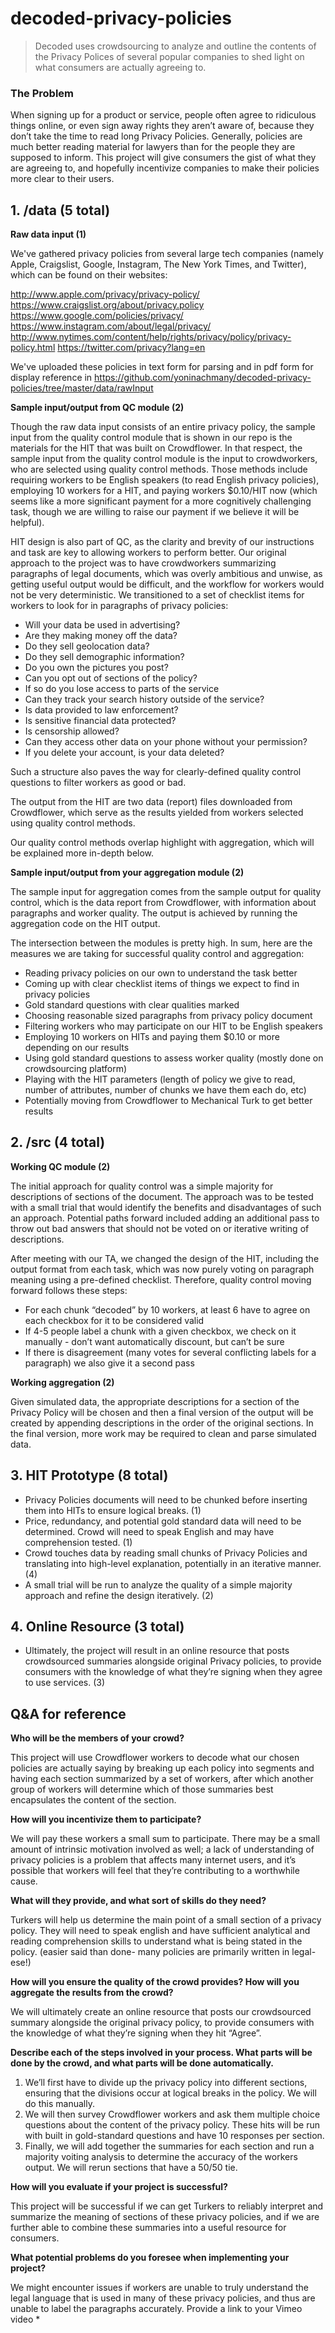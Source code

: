 # decoded-privacy-policies
> Decoded uses crowdsourcing to analyze and outline the contents of the Privacy Polices of several popular companies to shed light on what consumers are actually agreeing to.

### The Problem

When signing up for a product or service, people often agree to ridiculous things online, or even sign away rights they aren’t aware of, because they don’t take the time to read long Privacy Policies. Generally, policies are much better reading material for lawyers than for the people they are supposed to inform. This project will give consumers the gist of what they are agreeing to, and hopefully incentivize companies to make their policies more clear to their users.


## 1. /data (5 total)
**Raw data input (1)**

We've gathered privacy policies from several large tech companies (namely Apple, Craigslist, Google, Instagram, The New York Times, and Twitter), which can be found on their websites:

http://www.apple.com/privacy/privacy-policy/
https://www.craigslist.org/about/privacy.policy 
https://www.google.com/policies/privacy/
https://www.instagram.com/about/legal/privacy/ 
http://www.nytimes.com/content/help/rights/privacy/policy/privacy-policy.html
https://twitter.com/privacy?lang=en

We've uploaded these policies in text form for parsing and in pdf form for display reference in https://github.com/yoninachmany/decoded-privacy-policies/tree/master/data/rawInput

**Sample input/output from QC module (2)**

Though the raw data input consists of an entire privacy policy, the sample input from the quality control module that is shown in our repo is the materials for the HIT that was built on Crowdflower. In that respect, the sample input from the quality control module is the input to crowdworkers, who are selected using quality control methods. Those methods include requiring workers to be English speakers (to read English privacy policies), employing 10 workers for a HIT, and paying workers $0.10/HIT now (which seems like a more significant payment for a more cognitively challenging task, though we are willing to raise our payment if we believe it will be helpful).

HIT design is also part of QC, as the clarity and brevity of our instructions and task are key to allowing workers to perform better. Our original approach to the project was to have crowdworkers summarizing paragraphs of legal documents, which was overly ambitious and unwise, as getting useful output would be difficult, and the workflow for workers would not be very deterministic. We transitioned to a set of checklist items for workers to look for in paragraphs of privacy policies:

* Will your data be used in advertising?
* Are they making money off the data?
* Do they sell geolocation data?
* Do they sell demographic information? 
* Do you own the pictures you post?
* Can you opt out of sections of the policy?
* If so do you lose access to parts of the service
* Can they track your search history outside of the service?
* Is data provided to law enforcement?
* Is sensitive financial data protected?
* Is censorship allowed?
* Can they access other data on your phone without your permission?
* If you delete your account, is your data deleted?

Such a structure also paves the way for clearly-defined quality control questions to filter workers as good or bad.

The output from the HIT are two data (report) files downloaded from Crowdflower, which serve as the results yielded from workers selected using quality control methods.

Our quality control methods overlap highlight with aggregation, which will be explained more in-depth below.

**Sample input/output from your aggregation module (2)**

The sample input for aggregation comes from the sample output for quality control, which is the data report from Crowdflower, with information about paragraphs and worker quality. The output is achieved by running the aggregation code on the HIT output.

The intersection between the modules is pretty high. In sum, here are the measures we are taking for successful quality control and aggregation:

* Reading privacy policies on our own to understand the task better
* Coming up with clear checklist items of things we expect to find in privacy policies
* Gold standard questions with clear qualities marked
* Choosing reasonable sized paragraphs from privacy policy document
* Filtering workers who may participate on our HIT to be English speakers
* Employing 10 workers on HITs and paying them $0.10 or more depending on our results
* Using gold standard questions to assess worker quality (mostly done on crowdsourcing platform)
* Playing with the HIT parameters (length of policy we give to read, number of attributes, number of chunks we have them each do, etc)
* Potentially moving from Crowdflower to Mechanical Turk to get better results

## 2. /src (4 total)
**Working QC module (2)**

The initial approach for quality control was a simple majority for descriptions of sections of the document. The approach was to be tested with a small trial that would identify the benefits and disadvantages of such an approach. Potential paths forward included adding an additional pass to throw out bad answers that should not be voted on or iterative writing of descriptions.

After meeting with our TA, we changed the design of the HIT, including the output format from each task, which was now purely voting on paragraph meaning using a pre-defined checklist. Therefore, quality control moving forward follows these steps:

* For each chunk “decoded” by 10 workers, at least 6 have to agree on each checkbox for it to be considered valid
* If 4-5 people label a chunk with a given checkbox, we check on it manually - don’t want automatically discount, but can’t be sure
* If there is disagreement (many votes for several conflicting labels for a paragraph) we also give it a second pass

**Working aggregation (2)**

Given simulated data, the appropriate descriptions for a section of the Privacy Policy will be chosen and then a final version of the output will be created by appending descriptions in the order of the original sections. In the final version, more work may be required to clean and parse simulated data.

## 3. HIT Prototype (8 total)
* Privacy Policies documents will need to be chunked before inserting them into HITs to ensure logical breaks. (1)
* Price, redundancy, and potential gold standard data will need to be determined. Crowd will need to speak English and may have comprehension tested. (1)
* Crowd touches data by reading small chunks of Privacy Policies and translating into high-level explanation, potentially in an iterative manner. (4)
* A small trial will be run to analyze the quality of a simple majority approach and refine the design iteratively. (2)

## 4. Online Resource (3 total)
* Ultimately, the project will result in an online resource that posts crowdsourced summaries alongside original Privacy policies, to provide consumers with the knowledge of what they’re signing when they agree to use services. (3)

## Q&A for reference
**Who will be the members of your crowd?**

This project will use Crowdflower workers to decode what our chosen policies are actually saying by breaking up each policy into segments and having each section summarized by a set of workers, after which another group of workers will determine which of those summaries best encapsulates the content of the section.

**How will you incentivize them to participate?**

We will pay these workers a small sum to participate. There may be a small amount of intrinsic motivation involved as well; a lack of understanding of privacy policies is a problem that affects many internet users, and it’s possible that workers will feel that they’re contributing to a worthwhile cause.

**What will they provide, and what sort of skills do they need?**

Turkers will help us determine the main point of a small section of a privacy policy. They will need to speak english and have sufficient analytical and reading comprehension skills to understand what is being stated in the policy. (easier said than done- many policies are primarily written in legal-ese!)

**How will you ensure the quality of the crowd provides? How will you aggregate the results from the crowd?**

We will ultimately create an online resource that posts our crowdsourced summary alongside the original privacy policy, to provide consumers with the knowledge of what they’re signing when they hit “Agree”.

**Describe each of the steps involved in your process. What parts will be done by the crowd, and what parts will be done automatically.**

1. We’ll first have to divide up the privacy policy into different sections, ensuring that the divisions occur at logical breaks in the policy. We will do this manually. 
2. We will then survey Crowdflower workers and ask them multiple choice questions about the content of the privacy policy. These hits will be run with built in gold-standard questions and have 10 responses per section. 
3. Finally, we will add together the summaries for each section and run a majority voiting analysis to determine the accuracy of the workers output. We will rerun sections that have a 50/50 tie. 

**How will you evaluate if your project is successful?**

This project will be successful if we can get Turkers to reliably interpret and summarize the meaning of sections of these privacy policies, and if we are further able to combine these summaries into a useful resource for consumers.

**What potential problems do you foresee when implementing your project?**

We might encounter issues if workers are unable to truly understand the legal language that is used in many of these privacy policies, and thus are unable to label the paragraphs accurately. 
Provide a link to your Vimeo video *
